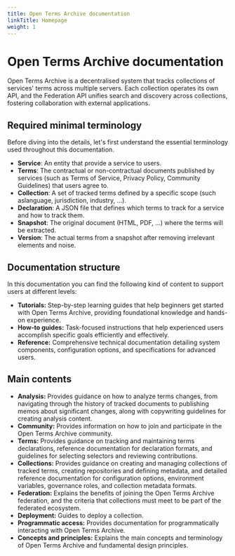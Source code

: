 ```yaml
---
title: Open Terms Archive documentation
linkTitle: Homepage
weight: 1
---
```


# Open Terms Archive documentation

Open Terms Archive is a decentralised system that tracks collections of services' terms across multiple servers. Each collection operates its own API, and the Federation API unifies search and discovery across collections, fostering collaboration with external applications.

## Required minimal terminology

Before diving into the details, let's first understand the essential terminology used throughout this documentation.

- **Service**: An entity that provide a service to users.
- **Terms**: The contractual or non-contractual documents published by services (such as Terms of Service, Privacy Policy, Community Guidelines) that users agree to.
- **Collection**: A set of tracked terms defined by a specific scope (such aslanguage, jurisdiction, industry, …).
- **Declaration**: A JSON file that defines which terms to track for a service and how to track them.
- **Snapshot**: The original document (HTML, PDF, …) where the terms will be extracted.
- **Version**: The actual terms from a snapshot after removing irrelevant elements and noise.

## Documentation structure

In this documentation you can find the following kind of content to support users at different levels:

- **Tutorials:** Step-by-step learning guides that help beginners get started with Open Terms Archive, providing foundational knowledge and hands-on experience.
- **How-to guides:** Task-focused instructions that help experienced users accomplish specific goals efficiently and effectively.
- **Reference:** Comprehensive technical documentation detailing system components, configuration options, and specifications for advanced users.

## Main contents

- **Analysis:** Provides guidance on how to analyze terms changes, from navigating through the history of tracked documents to publishing memos about significant changes, along with copywriting guidelines for creating analysis content.
- **Community:** Provides information on how to join and participate in the Open Terms Archive community.
- **Terms:** Provides guidance on tracking and maintaining terms declarations, reference documentation for declaration formats, and guidelines for selecting selectors and reviewing contributions.
- **Collections:** Provides guidance on creating and managing collections of tracked terms, creating repositories and defining metadata, and detailed reference documentation for configuration options, environment variables, governance roles, and collection metadata formats.
- **Federation:** Explains the benefits of joining the Open Terms Archive federation, and the criteria that collections must meet to be part of the federated ecosystem.
- **Deployment:** Guides to deploy a collection.
- **Programmatic access:** Provides documentation for programmatically interacting with Open Terms Archive.
- **Concepts and principles:** Explains the main concepts and terminology of Open Terms Archive and fundamental design principles.
